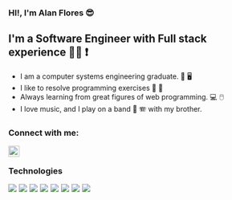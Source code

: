 ### HI!, I'm Alan Flores 😎

## I'm a Software Engineer with Full stack experience   🧑‍💻 ❗

* I am a computer systems engineering graduate. 📖 🖥️ 
* I like to resolve programming exercises 👀 🥇
* Always learning from great figures of web programming.  💻 🖱️
* I love music, and I play on a band 🎸 🪗 with my brother.

### Connect with me:

[<img align="left" alt="Alan Flores | LinkedIn" width="22px" src="https://cdn.jsdelivr.net/npm/simple-icons@v3/icons/linkedin.svg" />][linkedin]

<br />

### Technologies

<div style="display:flex;gap:5px;">
<img src="https://img.shields.io/badge/JavaScript-F7DF1E.svg?style=for-the-badge&logo=JavaScript&logoColor=black" />

<img src="https://img.shields.io/badge/TypeScript-3178C6.svg?style=for-the-badge&logo=TypeScript&logoColor=white" />

<img src="https://img.shields.io/badge/Monkeytype-E2B714.svg?style=for-the-badge&logo=Monkeytype&logoColor=black" />
<img src="https://img.shields.io/badge/React-61DAFB.svg?style=for-the-badge&logo=React&logoColor=black" />
<img src="https://img.shields.io/badge/Vue.js-4FC08D.svg?style=for-the-badge&logo=vuedotjs&logoColor=white" />
<img src="https://img.shields.io/badge/Next.js-000000.svg?style=for-the-badge&logo=nextdotjs&logoColor=white" />
<img src="https://img.shields.io/badge/MongoDB-47A248.svg?style=for-the-badge&logo=MongoDB&logoColor=white" />
<img src="https://img.shields.io/badge/PostgreSQL-4169E1.svg?style=for-the-badge&logo=PostgreSQL&logoColor=white" />
  
</div>

[linkedin]: https://www.linkedin.com/in/alan-flores-bbb458213/
